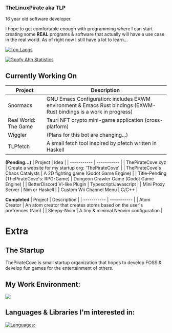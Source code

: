### TheLinuxPirate aka TLP
16 year old software developer.

I hope to get comfortable enough with programming where I can start creating some **REAL** programs & software
that actually will have a use case in the real world. As of right now I still have a lot to learn...

[![Top Langs](https://github-readme-stats.vercel.app/api/top-langs/?username=thelinuxpirate&theme=dark)](https://github.com/thelinuxpirate/github-readme-stats)


[![Goofy Ahh Statistics](https://github-readme-stats.vercel.app/api?username=thelinuxpirate&theme=dark)](https://github.com/thelinuxpirate/github-readme-stats)

## Currently Working On
| Project | Description |
| ----------- | ----------- |
| Snormacs | GNU Emacs Configuration: includes EXWM environment & Emacs Rust bindings (EXWM-Rust bindings is a work in progress) |
| Real World: The Game | Tauri NFT crypto mini-game application (cross-platform)  | 
| Wiggler | (Plans for this bot are changing...) | 
| TLPfetch | A small fetch tool inspired by pfetch written in Haskell |  

**(Pending...)**
| Project | Idea |
| ----------- | ----------- |
| ThePirateCove.xyz | Create a website for my startup org: 'ThePirateCove' | 
| ThePirateCove's Chaos Catalysts | A 2D fighting game (Godot Game Engine) | 
| Title-Pending (ThePirateCove's: RPG-Game) | Dungeon Crawler Game (Godot Game Engine) | 
| BetterDiscord Vi-like Plugin | Typescript/Javascript | 
| Mini Proxy Server | Nim or Haskell |
| Custom Wii Channel Menu | C/C++ | 

**Completed**
| Project | Description |
| ----------- | ----------- |
| Atom Creator | An atom creator that creates atoms based on the user's prefrences (Nim) |
| Sleepy-Nvim | A tiny & minimal Neovim configuration |


# Extra
## The Startup
ThePirateCove is small startup organization that hopes to develop FOSS & develop fun games for 
the entertainment of others.

## My Work Environment:
[![](https://skillicons.dev/icons?i=linux,emacs,github,git,nix,gitlab,neovim,discord,godot,&perline=3)](https://skillicons.dev)
## Languages & Libraries I'm interested in:
[![Languages:](https://skillicons.dev/icons?i=rust,nim,haskell,lua,c,cpp,ts,go,elixir,css,html,zig,kotlin,clojure,perl,bash,bun,nodejs,rocket,solidjs,tailwind,tauri,astro,raspberrypi,&perline=4)](https://skillicons.dev)
